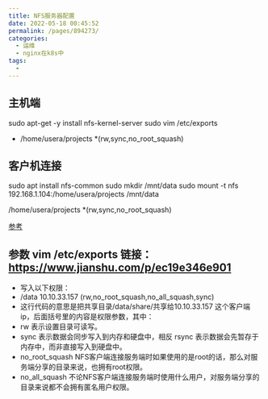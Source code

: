 ```yaml
---
title: NFS服务器配置
date: 2022-05-18 00:45:52
permalink: /pages/894273/
categories:
  - 运维
  - nginx在k8s中
tags:
  - 
---
```



## 主机端
sudo apt-get -y install nfs-kernel-server 
sudo vim /etc/exports
  - /home/usera/projects *(rw,sync,no_root_squash)


## 客户机连接
sudo apt install nfs-common
sudo mkdir /mnt/data
sudo mount -t nfs 192.168.1.104:/home/usera/projects /mnt/data

/home/usera/projects *(rw,sync,no_root_squash)




[参考](https://www.cnblogs.com/wangguishe/p/15684530.html)

## 参数 vim /etc/exports  链接：https://www.jianshu.com/p/ec19e346e901
- 写入以下权限：
- /data 10.10.33.157 (rw,no_root_squash,no_all_squash,sync)
- 这行代码的意思是把共享目录/data/share/共享给10.10.33.157 这个客户端ip，后面括号里的内容是权限参数，其中：
- rw 表示设置目录可读写。
- sync 表示数据会同步写入到内存和硬盘中，相反 rsync 表示数据会先暂存于内存中，而非直接写入到硬盘中。
- no_root_squash NFS客户端连接服务端时如果使用的是root的话，那么对服务端分享的目录来说，也拥有root权限。
- no_all_squash 不论NFS客户端连接服务端时使用什么用户，对服务端分享的目录来说都不会拥有匿名用户权限。

